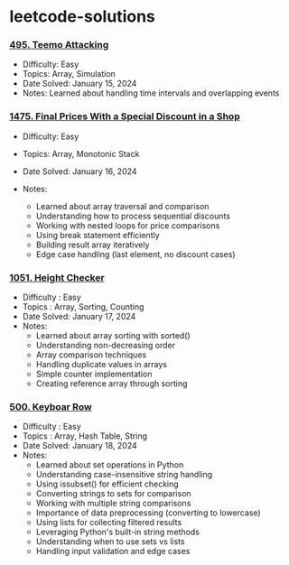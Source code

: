 # leetcode-solutions

### [495. Teemo Attacking](https://leetcode.com/problems/teemo-attacking/)

- Difficulty: Easy
- Topics: Array, Simulation
- Date Solved: January 15, 2024
- Notes: Learned about handling time intervals and overlapping events

### [1475. Final Prices With a Special Discount in a Shop](https://leetcode.com/problems/final-prices-with-a-special-discount-in-a-shop/)

- Difficulty: Easy
- Topics: Array, Monotonic Stack
- Date Solved: January 16, 2024
- Notes:

  - Learned about array traversal and comparison
  - Understanding how to process sequential discounts
  - Working with nested loops for price comparisons
  - Using break statement efficiently
  - Building result array iteratively
  - Edge case handling (last element, no discount cases)

### [1051. Height Checker](https://leetcode.com/problems/height-checker/)

- Difficulty : Easy
- Topics : Array, Sorting, Counting
- Date Solved: January 17, 2024
- Notes:
  - Learned about array sorting with sorted()
  - Understanding non-decreasing order
  - Array comparison techniques
  - Handling duplicate values in arrays
  - Simple counter implementation
  - Creating reference array through sorting

### [500. Keyboar Row](https://leetcode.com/problems/keyboard-row/)

- Difficulty : Easy
- Topics : Array, Hash Table, String
- Date Solved: January 18, 2024
- Notes:
  - Learned about set operations in Python
  - Understanding case-insensitive string handling
  - Using issubset() for efficient checking
  - Converting strings to sets for comparison
  - Working with multiple string comparisons
  - Importance of data preprocessing (converting to lowercase)
  - Using lists for collecting filtered results
  - Leveraging Python's built-in string methods
  - Understanding when to use sets vs lists
  - Handling input validation and edge cases
